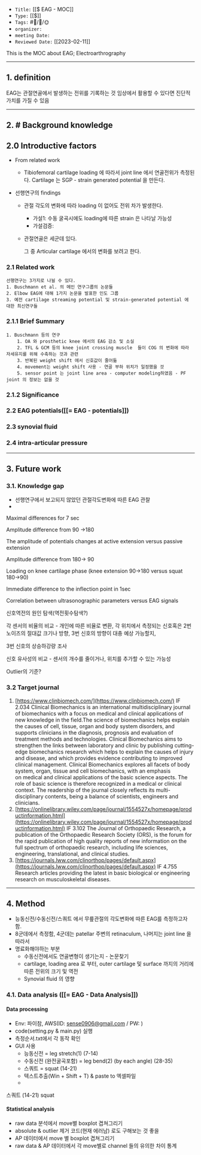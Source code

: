   
-   `Title:` [[$ EAG - MOC]]
-   `Type:` [[$]]
-   `Tags:` #🧠️/📝️/🌞️ 
-   `organizer:`   
-   `meeting Date:` 
-   `Reviewed Date:` [[2023-02-11]]

This is the MOC about EAG; Electroarthrography

---
## 1. definition

EAG는 관절연골에서 발생하는 전위를 기록하는 것
임상에서 활용할 수 있다면 진단적 가치를 가질 수 있음


---
## 2.  # Background knowledge


## 2.0 Introductive factors
- From related work
	- Tibiofemoral cartilage loading 에 따라서 joint line 에서 연골전위가 측정된다. Cartilage 는 SGP - strain generated potential 을 만든다.
	
- 선행연구의 findings
	- 관절 각도의 변화에 따라 loading 이 없어도 전위 차가 발생한다.
		- 가설1: 수동 굴곡시에도 loading에 따른 strain 은 나타날 가능성
		- 가설검증: 
	- 관절연골은 세군데 있다.
	
		그 중 Articular cartilage 에서의 변화를 보려고 한다.
### 2.1 Related work
	선행연구는 3가지로 나뉠 수 있다.
	1. Buschmann et al. 의 메인 연구그룹의 논문들
	2. Elbow EAG에 대해 1가지 논문을 발표한 인도 그룹
	3. 예전 cartilage streaming potential 및 strain-generated potential 에 대한 최신연구들

### 2.1.1 Brief Summary 
	1. Buschmann 등의 연구
		1. OA 와 prosthetic knee 에서의 EAG 감소 및 소실
		2. TFL & GCM 등의 knee joint crossing muscle  들이 COG 의 변화에 따라 자세유지를 위해 수축하는 것과 관련
		3. 반복된 weight shift 에서 신호값이 줄어듦
		4. movement는 weight shift 사용 - 연골 부하 위치가 일정했을 것
		5. sensor point 는 joint line area - computer modeling하였음 - PF joint 의 정보는 없을 것

### 2.1.2 Significance

### 2.2 EAG potentials([[= EAG - potentials]])
    
### 2.3 synovial fluid

### 2.4 intra-articular pressure


---

## 3. Future work

### 3.1. Knowledge gap

- 선행연구에서 보고되지 않았던 관절각도변화에 따른 EAG 관찰
- 

Maximal differences for 7 sec

Amplitude difference from 90 ->180

The amplitude of potentials changes at active extension versus passive extension

Amplitude difference from 180-> 90

Loading on knee cartilage phase (knee extension 90->180 versus squat 180->90)

Immediate difference to the inflection point in 1sec

Correlation between ultrasonographic parameters versus EAG signals

신호역전의 원인 탐색(역전횟수탐색?)

각 센서의 비율의 비교 - 개인에 따른 비율로 변환, 각 위치에서 측정되는 신호혹은 2번 노이즈의 절대값 크기나 방향, 3번 신호의 방향이 대충 예상 가능할지,

3번 신호의 상승하강량 조사

신호 유사성의 비교 - 센서의 개수를 줄이거나, 위치를 추가할 수 있는 가능성

Outlier의 기준?

### 3.2 Target journal

1.  [https://www.clinbiomech.com/](https://www.clinbiomech.com/) IF 2.034 Clinical Biomechanics is an international multidisciplinary journal of biomechanics with a focus on medical and clinical applications of new knowledge in the field.The science of biomechanics helps explain the causes of cell, tissue, organ and body system disorders, and supports clinicians in the diagnosis, prognosis and evaluation of treatment methods and technologies. Clinical Biomechanics aims to strengthen the links between laboratory and clinic by publishing cutting-edge biomechanics research which helps to explain the causes of injury and disease, and which provides evidence contributing to improved clinical management. Clinical Biomechanics explores all facets of body system, organ, tissue and cell biomechanics, with an emphasis on medical and clinical applications of the basic science aspects. The role of basic science is therefore recognized in a medical or clinical context. The readership of the journal closely reflects its multi-disciplinary contents, being a balance of scientists, engineers and clinicians.
2.  [https://onlinelibrary.wiley.com/page/journal/1554527x/homepage/productinformation.html](https://onlinelibrary.wiley.com/page/journal/1554527x/homepage/productinformation.html) IF 3.102 The Journal of Orthopaedic Research, a publication of the Orthopaedic Research Society (ORS), is the forum for the rapid publication of high quality reports of new information on the full spectrum of orthopaedic research, including life sciences, engineering, translational, and clinical studies.
3.  [https://journals.lww.com/clinorthop/pages/default.aspx](https://journals.lww.com/clinorthop/pages/default.aspx) IF 4.755 Research articles providing the latest in basic biological or engineering research on musculoskeletal diseases.
---


## 4. Method

- 능동신전/수동신전/스쿼트 에서 무릎관절의 각도변화에 따른 EAG를 측정하고자 함.
- 8군데에서 측정함, 4군데는 patellar 주변의 retinaculum,  나머지는 joint line 을 따라서
- 명료화해야하는 부분
	- 수동신전에서도 연골변형이 생기는지 - 논문찾기
	- cartilage, loading area 로 부터, outer cartilage 및 surface 까지의 거리에 따른 전위의 크기 및 역전
	- Synovial fluid 의 영향

### 4.1. Data analysis ([[= EAG - Data Analysis]])

#### Data processing
 - Env: 파이참, AWS(ID: sense0906@gmail.com / PW: )
 - code(setting.py & main.py) 실행
 - 측정순서.txt에서 각 동작 확인
 - GUI 사용
	 - 능동신전 =   leg stretch(1) (7-14)
	 - 수동신전 (완전굴곡포함) = leg bend(2) (by each angle) (28-35)
	 - 스쿼트 = squat (14-21)
	 - 텍스트추출(Win + Shift + T) & paste to 엑셀파일
	 - 

스쿼트 (14-21) squat


#### Statistical analysis

-   raw data 분석에서 move별 boxplot 겹쳐그리기
-   absolute & outlier 제거 코드(현재 에러남) 로도 구해보는 것 좋을
-   AP 데이터에서 move 별 boxplot 겹쳐그리기
-   raw data & AP 데이터에서 각 move별로 channel 들의 유의한 차이 통계